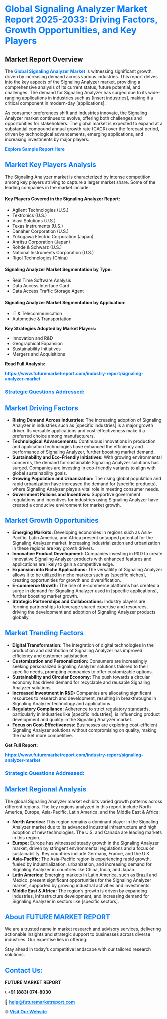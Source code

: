 <h1 style="color: #007BFF;">Global Signaling Analyzer Market Report 2025-2033: Driving Factors, Growth Opportunities, and Key Players</h1>

<section id="overview">
<h2>Market Report Overview</h2>
<p>The <a href="https://www.futuremarketreport.com/industry-report/signaling-analyzer-market" style="color: #007BFF; text-decoration: none;"><strong>Global Signaling Analyzer Market</strong></a> is witnessing significant growth, driven by increasing demand across various industries. This report delves into the key aspects of the Signaling Analyzer market, providing a comprehensive analysis of its current status, future potential, and challenges. The demand for Signaling Analyzer has surged due to its wide-ranging applications in industries such as [insert industries], making it a critical component in modern-day [applications].</p>
<p>As consumer preferences shift and industries innovate, the Signaling Analyzer market continues to evolve, offering both challenges and opportunities for stakeholders. The global market is expected to expand at a substantial compound annual growth rate (CAGR) over the forecast period, driven by technological advancements, emerging applications, and increasing investments by major players.</p>
</section>

<section id="overview">
<p><a href="https://www.futuremarketreport.com/request-sample/reportId=63053" style="color: #007BFF; text-decoration: none;"><strong>Explore Sample Report Here</strong></a></p>
</section>

<section id="key-players">
<h2 style="color: #007BFF;">Market Key Players Analysis</h2>
<p>The Signaling Analyzer market is characterized by intense competition among key players striving to capture a larger market share. Some of the leading companies in the market include:</p>
<h4>Key Players Covered in the Signaling Analyzer Report:</h4>
<ul><li>Agilent Technologies (U.S.)</li><li>Tektronics (U.S.)</li><li>Viavi Solutions (U.S.)</li><li>Texas Instruments (U.S.)</li><li>Danaher Corporation (U.S.)</li><li>Yokogawa Electric Corporation (Japan)</li><li>Anritsu Corporation (Japan)</li><li>Rohde &amp; Schwarz (U.S.)</li><li>National Instruments Corporation (U.S.)</li><li>Rigol Technologies (China)</li></ul>
<h4>Signaling Analyzer Market Segmentation by Type:</h4>
<ul><li>Real Time Software Analysis</li><li>Data Access Interface Card</li><li>Data Access Traffic Storage Agent</li></ul>

<h4>Signaling Analyzer Market Segmentation by Application:</h4>
<ul><li>IT &amp; Telecommunication</li><li>Automotive &amp; Transportation</li></ul>
<p><strong>Key Strategies Adopted by Market Players:</strong></p>
<ul>
<li>Innovation and R&D</li>
<li>Geographical Expansion</li>
<li>Sustainability Initiatives</li>
<li>Mergers and Acquisitions</li>
</ul>
</section>

<section>
<p><strong>Read Full Analysis: </strong></p><a href="https://www.futuremarketreport.com/industry-report/signaling-analyzer-market" style="color: #007BFF; text-decoration: none;"><strong>https://www.futuremarketreport.com/industry-report/signaling-analyzer-market</strong></a>
<h3 style="color: #007BFF;">Strategic Questions Addressed:</h3>
</section>

<section id="driving-factors">
<h2 style="color: #007BFF;">Market Driving Factors</h2>
<ul>
<li><strong>Rising Demand Across Industries:</strong> The increasing adoption of Signaling Analyzer in industries such as [specific industries] is a major growth driver. Its versatile applications and cost-effectiveness make it a preferred choice among manufacturers.</li>
<li><strong>Technological Advancements:</strong> Continuous innovations in production and application technologies have enhanced the efficiency and performance of Signaling Analyzer, further boosting market demand.</li>
<li><strong>Sustainability and Eco-Friendly Initiatives:</strong> With growing environmental concerns, the demand for sustainable Signaling Analyzer solutions has surged. Companies are investing in eco-friendly variants to align with global sustainability goals.</li>
<li><strong>Growing Population and Urbanization:</strong> The rising global population and rapid urbanization have increased the demand for [specific products], where Signaling Analyzer plays a vital role in meeting consumer needs.</li>
<li><strong>Government Policies and Incentives:</strong> Supportive government regulations and incentives for industries using Signaling Analyzer have created a conducive environment for market growth.</li>
</ul>
</section>

<section id="growth-opportunities">
<h2 style="color: #007BFF;">Market Growth Opportunities</h2>
<ul>
<li><strong>Emerging Markets:</strong> Developing economies in regions such as Asia-Pacific, Latin America, and Africa present untapped potential for the Signaling Analyzer market. Increasing industrialization and urbanization in these regions are key growth drivers.</li>
<li><strong>Innovative Product Development:</strong> Companies investing in R&D to create innovative Signaling Analyzer products with enhanced features and applications are likely to gain a competitive edge.</li>
<li><strong>Expansion into Niche Applications:</strong> The versatility of Signaling Analyzer allows it to be utilized in niche markets such as [specific niches], creating opportunities for growth and diversification.</li>
<li><strong>E-commerce Growth:</strong> The rise of e-commerce platforms has created a surge in demand for Signaling Analyzer used in [specific applications], further boosting market growth.</li>
<li><strong>Strategic Partnerships and Collaborations:</strong> Industry players are forming partnerships to leverage shared expertise and resources, driving the development and adoption of Signaling Analyzer products globally.</li>
</ul>
</section>

<section id="trending-factors">
<h2 style="color: #007BFF;">Market Trending Factors</h2>
<ul>
<li><strong>Digital Transformation:</strong> The integration of digital technologies in the production and distribution of Signaling Analyzer has improved efficiency and customer satisfaction.</li>
<li><strong>Customization and Personalization:</strong> Consumers are increasingly seeking personalized Signaling Analyzer solutions tailored to their specific needs, prompting companies to offer customizable options.</li>
<li><strong>Sustainability and Circular Economy:</strong> The push towards a circular economy has driven demand for recyclable and reusable Signaling Analyzer solutions.</li>
<li><strong>Increased Investment in R&D:</strong> Companies are allocating significant resources to research and development, resulting in breakthroughs in Signaling Analyzer technology and applications.</li>
<li><strong>Regulatory Compliance:</strong> Adherence to strict regulatory standards, particularly in industries like [specific industries], is influencing product development and quality in the Signaling Analyzer market.</li>
<li><strong>Focus on Cost-Effectiveness:</strong> Businesses are exploring cost-efficient Signaling Analyzer solutions without compromising on quality, making the market more competitive.</li>
</ul>
</section>

<section>
<p><strong>Get Full Report: </strong></p><a href="https://www.futuremarketreport.com/industry-report/signaling-analyzer-market" style="color: #007BFF; text-decoration: none;"><strong>https://www.futuremarketreport.com/industry-report/signaling-analyzer-market</strong></a>
<h3 style="color: #007BFF;">Strategic Questions Addressed:</h3>
</section>


<section id="regional-analysis">
<h2 style="color: #007BFF;">Market Regional Analysis</h2>
<p>The global Signaling Analyzer market exhibits varied growth patterns across different regions. The key regions analyzed in this report include North America, Europe, Asia-Pacific, Latin America, and the Middle East & Africa:</p>
<ul>
<li><strong>North America:</strong> This region remains a dominant player in the Signaling Analyzer market due to its advanced industrial infrastructure and high adoption of new technologies. The U.S. and Canada are leading markets in this region.</li>
<li><strong>Europe:</strong> Europe has witnessed steady growth in the Signaling Analyzer market, driven by stringent environmental regulations and a focus on sustainability. Key countries include Germany, France, and the U.K.</li>
<li><strong>Asia-Pacific:</strong> The Asia-Pacific region is experiencing rapid growth, fueled by industrialization, urbanization, and increasing demand for Signaling Analyzer in countries like China, India, and Japan.</li>
<li><strong>Latin America:</strong> Emerging markets in Latin America, such as Brazil and Mexico, present significant opportunities for the Signaling Analyzer market, supported by growing industrial activities and investments.</li>
<li><strong>Middle East & Africa:</strong> The region’s growth is driven by expanding industries, infrastructure development, and increasing demand for Signaling Analyzer in sectors like [specific sectors].</li>
</ul>
</section>

<footer>
<h2 style="color: #007BFF;">About FUTURE MARKET REPORT</h2>
<p>We are a trusted name in market research and advisory services, delivering actionable insights and strategic support to businesses across diverse industries. Our expertise lies in offering:</p>

<p>Stay ahead in today’s competitive landscape with our tailored research solutions.</p>

<h2 style="color: #007BFF;">Contact Us:</h2>
<p><strong>FUTURE MARKET REPORT</strong></p>
<p>📞 <strong>+91 (883) 074-8030</strong></p>
<p>📧 <strong><a href="mailto:help@futuremarketreport.com" style="color: #007BFF;">help@futuremarketreport.com</a></strong></p>
<p>🌐 <strong><a href="https://www.futuremarketreport.com/" style="color: #007BFF;">Visit Our Website</a></strong></p>
</footer>